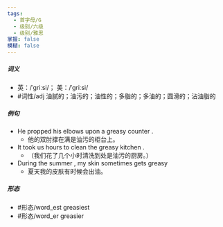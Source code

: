 ```yaml
---
tags:
  - 首字母/G
  - 级别/六级
  - 级别/雅思
掌握: false
模糊: false
---
```

##### 词义
- 英：/ˈɡriːsi/； 美：/ˈɡriːsi/
- #词性/adj  油腻的；油污的；油性的；多脂的；多油的；圆滑的；沾油脂的
##### 例句
- He propped his elbows upon a greasy counter .
	- 他的双肘撑在满是油污的柜台上。
- It took us hours to clean the greasy kitchen .
	- （我们花了几个小时清洗到处是油污的厨房。）
- During the summer , my skin sometimes gets greasy
	- 夏天我的皮肤有时候会出油。
##### 形态
- #形态/word_est greasiest
- #形态/word_er greasier
